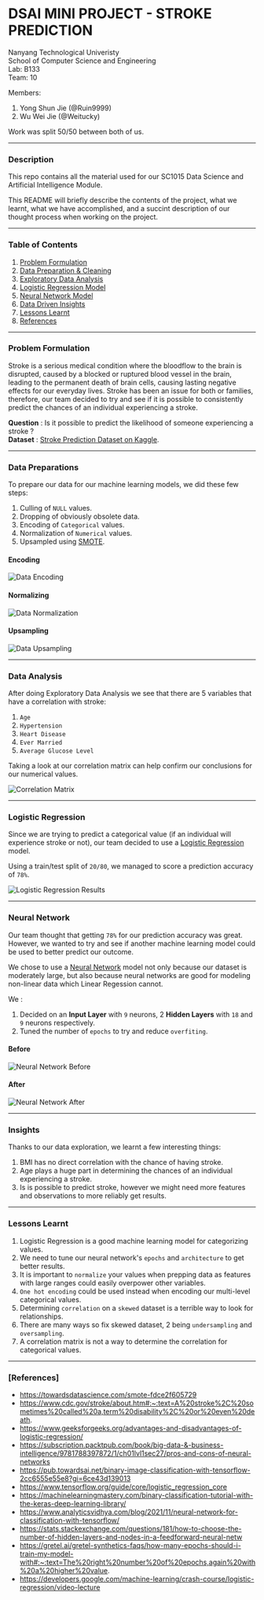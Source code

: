 # DSAI MINI PROJECT - STROKE PREDICTION

 Nanyang Technological Univeristy  
 School of Computer Science and Engineering  
 Lab: B133  
 Team: 10  

Members:
  1. Yong Shun Jie (@Ruin9999) 
  2. Wu Wei Jie (@Weitucky)
  
Work was split 50/50 between both of us. 

---
### Description 
This repo contains all the material used for our SC1015 Data Science and Artificial Intelligence Module.  

This README will briefly describe the contents of the project, what we learnt, what we have accomplished, and a succint description of our thought process when working on the project.

---
### Table of Contents
  1. [Problem Formulation](https://github.com/Ruin9999/stroke-prediction#Problem-Formulation)
  2. [Data Preparation & Cleaning](https://github.com/Ruin9999/stroke-prediction#Data-Preparations)
  3. [Exploratory Data Analysis](https://github.com/Ruin9999/stroke-prediction#Data-Analysis)
  4. [Logistic Regression Model](https://github.com/Ruin9999/stroke-prediction#Logistic-Regression)
  5. [Neural Network Model](https://github.com/Ruin9999/stroke-prediction#Neural-Network)
  6. [Data Driven Insights](https://github.com/Ruin9999/stroke-prediction#Insights)
  7. [Lessons Learnt](https://github.com/Ruin9999/stroke-prediction#Lessons-Learnt)
  8. [References](https://github.com/Ruin9999/stroke-prediction#References)

---
### Problem Formulation

Stroke is a serious medical condition where the bloodflow to the brain is disrupted, caused by a blocked or ruptured blood vessel in the brain, leading to the permanent death of brain cells, causing lasting negative effects for our everyday lives. Stroke has been an issue for both or families, therefore, our team decided to try and see if it is possible to consistently predict the chances of an individual experiencing a stroke.

**Question** : Is it possible to predict the likelihood of someone experiencing a stroke ?  
**Dataset** : [Stroke Prediction Dataset on Kaggle](https://www.kaggle.com/datasets/fedesoriano/stroke-prediction-dataset).

---
### Data Preparations
To prepare our data for our machine learning models, we did these few steps:
  1. Culling of `NULL` values.
  2. Dropping of obviously obsolete data.
  3. Encoding of `Categorical` values.
  4. Normalization of `Numerical` values.
  5. Upsampled using [SMOTE](https://towardsdatascience.com/smote-fdce2f605729).
 
#### Encoding
![Data Encoding](./images/encoding.png)
#### Normalizing
![Data Normalization](./images/normalization.png)
#### Upsampling
![Data Upsampling](./images/upsampling.png)

---
### Data Analysis
After doing Exploratory Data Analysis we see that there are 5 variables that have a correlation with stroke:
  1. `Age`
  2. `Hypertension`
  3. `Heart Disease`
  4. `Ever Married`
  5.  `Average Glucose Level`

Taking a look at our correlation matrix can help confirm our conclusions for our numerical values.  

![Correlation Matrix](./images/correlationmatrix.png)

---
### Logistic Regression
Since we are trying to predict a categorical value (if an individual will experience stroke or not), our team decided to use a [Logistic Regression](https://developers.google.com/machine-learning/crash-course/logistic-regression/video-lecture) model.

Using a train/test split of `20/80`, we managed to score a prediction accuracy of `78%`.

![Logistic Regression Results](./images/logisticregression.png)

---
### Neural Network
Our team thought that getting `78%` for our prediction accuracy was great. However, we wanted to try and see if another machine learning model could be used to better predict our outcome.

We chose to use a [Neural Network](https://machinelearningmastery.com/binary-classification-tutorial-with-the-keras-deep-learning-library/) model not only because our dataset is moderately large, but also because neural networks are good for modeling non-linear data which Linear Regession cannot.

We :
  1. Decided on an **Input Layer** with `9` neurons, 2 **Hidden Layers** with `18` and `9` neurons respectively.
  2. Tuned the number of `epochs` to try and reduce `overfiting`.

#### Before
![Neural Network Before](./images/epochsbefore.png)

#### After
![Neural Network After](./images/epochsafter.png)

---
### Insights
Thanks to our data exploration, we learnt a few interesting things: 
  1. BMI has no direct correlation with the chance of having stroke.
  2. Age plays a huge part in determining the chances of an individual experiencing a stroke.
  3. Is is possible to predict stroke, however we might need more features and observations to more reliably get results.

---
### Lessons Learnt
 1. Logistic Regression is a good machine learning model for categorizing values.
 2. We need to tune our neural network's `epochs` and `architecture` to get better results.
 3. It is important to `normalize` your values when prepping data as features with large ranges could easily overpower other variables.
 4. `One hot encoding` could be used instead when encoding our multi-level categorical values.
 5. Determining `correlation` on a `skewed` dataset is a terrible way to look for relationships.
 6. There are many ways so fix skewed dataset, 2 being `undersampling` and `oversampling`.  
 7. A correlation matrix is not a way to determine the correlation for categorical values.

---
### [References]
- https://towardsdatascience.com/smote-fdce2f605729
- https://www.cdc.gov/stroke/about.htm#:~:text=A%20stroke%2C%20sometimes%20called%20a,term%20disability%2C%20or%20even%20death.
- https://www.geeksforgeeks.org/advantages-and-disadvantages-of-logistic-regression/
- https://subscription.packtpub.com/book/big-data-&-business-intelligence/9781788397872/1/ch01lvl1sec27/pros-and-cons-of-neural-networks
- https://pub.towardsai.net/binary-image-classification-with-tensorflow-2cc6555e55e8?gi=6ce43d139013
- https://www.tensorflow.org/guide/core/logistic_regression_core
- https://machinelearningmastery.com/binary-classification-tutorial-with-the-keras-deep-learning-library/
- https://www.analyticsvidhya.com/blog/2021/11/neural-network-for-classification-with-tensorflow/
- https://stats.stackexchange.com/questions/181/how-to-choose-the-number-of-hidden-layers-and-nodes-in-a-feedforward-neural-netw
- https://gretel.ai/gretel-synthetics-faqs/how-many-epochs-should-i-train-my-model-with#:~:text=The%20right%20number%20of%20epochs,again%20with%20a%20higher%20value.
- https://developers.google.com/machine-learning/crash-course/logistic-regression/video-lecture
